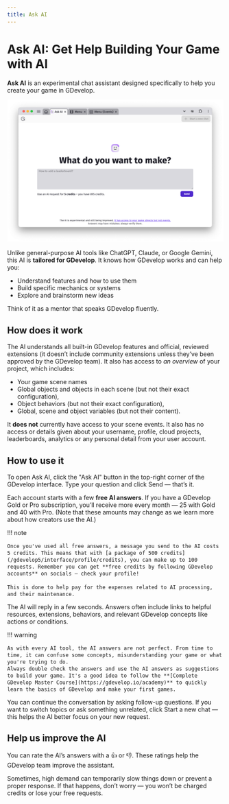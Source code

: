 ```yaml
---
title: Ask AI
---
```

# Ask AI: Get Help Building Your Game with AI

**Ask AI** is an experimental chat assistant designed specifically to help you create your game in GDevelop.

![Ask AI screen](./ask-ai.png)

Unlike general-purpose AI tools like ChatGPT, Claude, or Google Gemini, this AI is **tailored for GDevelop**. It knows how GDevelop works and can help you:

- Understand features and how to use them
- Build specific mechanics or systems
- Explore and brainstorm new ideas

Think of it as a mentor that speaks GDevelop fluently.

## How does it work

The AI understands all built-in GDevelop features and official, reviewed extensions (it doesn’t include community extensions unless they’ve been approved by the GDevelop team). It also has access to *an overview* of your project, which includes:

- Your game scene names
- Global objects and objects in each scene (but not their exact configuration),
- Object behaviors (but not their exact configuration),
- Global, scene and object variables (but not their content).

It **does not** currently have access to your scene events. It also has no access or details given about your username, profile, cloud projects, leaderboards, analytics or any personal detail from your user account.

## How to use it

To open Ask AI, click the "Ask AI" button in the top-right corner of the GDevelop interface.
Type your question and click Send — that’s it.

Each account starts with a few **free AI answers**. If you have a GDevelop Gold or Pro subscription, you’ll receive more every month — 25 with Gold and 40 with Pro. (Note that these amounts may change as we learn more about how creators use the AI.)

!!! note

    Once you've used all free answers, a message you send to the AI costs 5 credits. This means that with [a package of 500 credits](/gdevelop5/interface/profile/credits), you can make up to 100 requests. Remember you can get **free credits by following GDevelop accounts** on socials — check your profile!

    This is done to help pay for the expenses related to AI processing, and their maintenance.

The AI will reply in a few seconds. Answers often include links to helpful resources, extensions, behaviors, and relevant GDevelop concepts like actions or conditions.

!!! warning

    As with every AI tool, the AI answers are not perfect. From time to time, it can confuse some concepts, misunderstanding your game or what you're trying to do.
    Always double check the answers and use the AI answers as suggestions to build your game. It's a good idea to follow the **[Complete GDevelop Master Course](https://gdevelop.io/academy)** to quickly learn the basics of GDevelop and make your first games.

You can continue the conversation by asking follow-up questions. If you want to switch topics or ask something unrelated, click Start a new chat — this helps the AI better focus on your new request.

## Help us improve the AI

You can rate the AI’s answers with a 👍 or 👎. These ratings help the GDevelop team improve the assistant.

Sometimes, high demand can temporarily slow things down or prevent a proper response. If that happens, don’t worry — you won’t be charged credits or lose your free requests.
